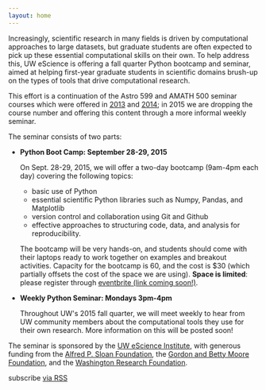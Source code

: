 ```yaml
---
layout: home
---
```


Increasingly, scientific research in many fields is driven by computational
approaches to large datasets, but graduate students are often expected to pick
up these essential computational skills on their own. To help address this, UW
eScience is offering a fall quarter Python bootcamp and seminar, aimed at
helping first-year graduate students in scientific domains brush-up on the types
of tools that drive computational research.

This effort is a continuation of the Astro 599 and AMATH 500 seminar courses
which were offered in
[2013](http://www.astro.washington.edu/users/vanderplas/Astr599/) and
[2014](http://www.astro.washington.edu/users/vanderplas/Astr599_2014/);
in 2015 we are dropping the course number and offering this content through a
more informal weekly seminar.

The seminar consists of two parts:

- **Python Boot Camp: September 28-29, 2015**

  On Sept. 28-29, 2015, we will offer a two-day bootcamp (9am-4pm each day)
  covering the following topics:
  
  - basic use of Python
  - essential scientific Python libraries such as Numpy, Pandas, and Matplotlib
  - version control and collaboration using Git and Github
  - effective approaches to structuring code, data, and analysis for
    reproducibility.
  
  The bootcamp will be very hands-on, and students should come with their
  laptops ready to work together on examples and breakout activities.
  Capacity for the bootcamp is 60, and the cost is $30 (which partially offsets
  the cost of the space we are using). **Space is limited**: please register
  through [eventbrite (link coming soon!)]().

- **Weekly Python Seminar: Mondays 3pm-4pm**

  Throughout UW's 2015 fall quarter, we will meet weekly to hear from UW
  community members about the computational tools they use for their own
  research. More information on this will be posted soon!


The seminar is sponsored by the [UW eScience Institute](http://escience.washington.edu/), with generous funding from the [Alfred P. Sloan Foundation](http://www.sloan.org/), the [Gordon and Betty Moore Foundation](https://www.moore.org), and the [Washington Research Foundation](http://www.wrfseattle.org/).
  

<div class="home">

<!--
  <h2 class="page-heading">Posts</h1>

  <ul class="post-list">
    {% for post in site.posts %}
      <li>
        <span class="post-meta">{{ post.date | date: "%b %-d, %Y" }}</span>

        <h3>
          <a class="post-link" href="{{ post.url | prepend: site.baseurl }}">{{ post.title }}</a>
        </h3>
      </li>
    {% endfor %}
  </ul>
-->

  <p class="rss-subscribe">subscribe <a href="{{ "/feed.xml" | prepend: site.baseurl }}">via RSS</a></p>

</div>
